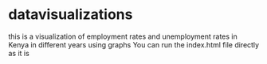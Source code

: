 # datavisualizations
this is a visualization of employment rates and unemployment rates in Kenya in different years using graphs
You can run the index.html file directly as it is
